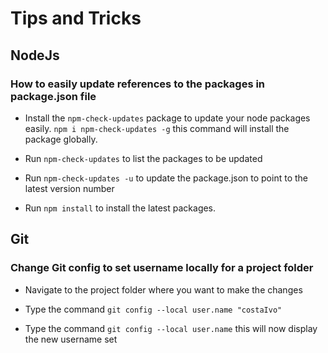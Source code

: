 # Tips and Tricks

## NodeJs

### How to easily update references to the packages in package.json file

- Install the `npm-check-updates` package to update your node packages easily.
  `npm i npm-check-updates -g` this command will install the package globally.

- Run `npm-check-updates` to list the packages to be updated

- Run `npm-check-updates -u` to update the package.json to point to the latest version number

- Run `npm install` to install the latest packages.

## Git

### Change Git config to set username locally for a project folder

- Navigate to the project folder where you want to make the changes

- Type the command `git config --local user.name "costaIvo"`

- Type the command `git config --local user.name` this will now display the new username set
